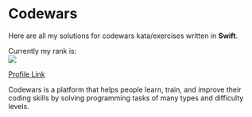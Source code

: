 # Codewars
Here are all my solutions for codewars kata/exercises written in <b>Swift</b>.

Currently my rank is: <br>
<img src="https://www.codewars.com/users/JakubPrus/badges/large">

[Profile Link](https://www.codewars.com/users/JakubPrus)

Codewars is a platform that helps people learn, train, and improve their coding skills by solving programming tasks of many types and difficulty levels.

